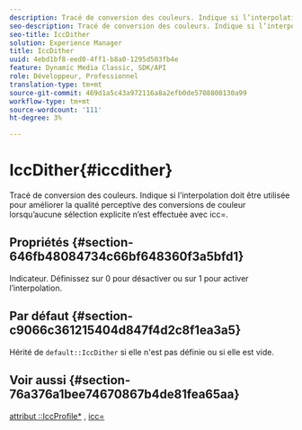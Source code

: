 ```yaml
---
description: Tracé de conversion des couleurs. Indique si l’interpolation doit être utilisée pour améliorer la qualité perceptive des conversions de couleur lorsqu’aucune sélection explicite n’est effectuée avec icc=.
seo-description: Tracé de conversion des couleurs. Indique si l’interpolation doit être utilisée pour améliorer la qualité perceptive des conversions de couleur lorsqu’aucune sélection explicite n’est effectuée avec icc=.
seo-title: IccDither
solution: Experience Manager
title: IccDither
uuid: 4ebd1bf8-eed0-4ff1-b8a0-1295d503fb4e
feature: Dynamic Media Classic, SDK/API
role: Développeur, Professionnel
translation-type: tm+mt
source-git-commit: 469d1a5c43a972116a8a2efb0de5708800130a99
workflow-type: tm+mt
source-wordcount: '111'
ht-degree: 3%

---
```



# IccDither{#iccdither}

Tracé de conversion des couleurs. Indique si l’interpolation doit être utilisée pour améliorer la qualité perceptive des conversions de couleur lorsqu’aucune sélection explicite n’est effectuée avec icc=.

## Propriétés {#section-646fb48084734c66bf648360f3a5bfd1}

Indicateur. Définissez sur 0 pour désactiver ou sur 1 pour activer l’interpolation.

## Par défaut {#section-c9066c361215404d847f4d2c8f1ea3a5}

Hérité de `default::IccDither` si elle n&#39;est pas définie ou si elle est vide.

## Voir aussi {#section-76a376a1bee74670867b4de81fea65aa}

[attribut ::IccProfile*](../../../../../ir-api/material-cat/image-rendering-api-ref/c-ir-material-catalog/c-ir-attributes-reference/r-ir-iccprofilecmyk.md#reference-55aead2d924847ffbd1be4c46add7127) ,  [icc=](../../../../../ir-api/http-protocol/image-rendering-api-ref/c-ir-http-protocol-ref/c-ir-http-protocol-command-reference/r-ir-icc.md#reference-86a2fff3cef24982ad2063d977a16e06)
